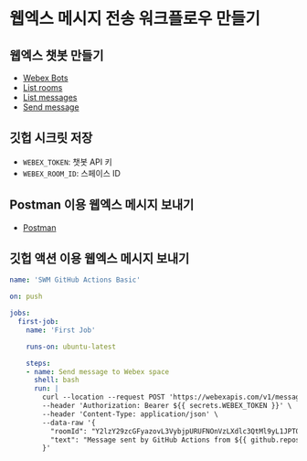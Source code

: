 # 웹엑스 메시지 전송 워크플로우 만들기 #

## 웹엑스 챗봇 만들기 ##

* [Webex Bots](https://developer.webex.com/docs/bots)
* [List rooms](https://developer.webex.com/docs/api/v1/rooms/list-rooms)
* [List messages](https://developer.webex.com/docs/api/v1/messages/list-messages)
* [Send message](https://developer.webex.com/docs/api/v1/messages/create-a-message)


## 깃헙 시크릿 저장 ##

* `WEBEX_TOKEN`: 챗봇 API 키
* `WEBEX_ROOM_ID`: 스페이스 ID


## Postman 이용 웹엑스 메시지 보내기 ##

* [Postman](https://getpostman.com/)


## 깃헙 액션 이용 웹엑스 메시지 보내기 ##

```yaml
name: 'SWM GitHub Actions Basic'

on: push

jobs:
  first-job:
    name: 'First Job'

    runs-on: ubuntu-latest

    steps:
    - name: Send message to Webex space
      shell: bash
      run: |
        curl --location --request POST 'https://webexapis.com/v1/messages' \
        --header 'Authorization: Bearer ${{ secrets.WEBEX_TOKEN }}' \
        --header 'Content-Type: application/json' \
        --data-raw '{
          "roomId": "Y2lzY29zcGFyazovL3VybjpURUFNOnVzLXdlc3QtMl9yL1JPT00vMGYyN2NhZjAtZDNiOS0xMWVkLWFlZDQtY2I1ZmM2YTNmZmFj",
          "text": "Message sent by GitHub Actions from ${{ github.repository }}"
        }'
```
